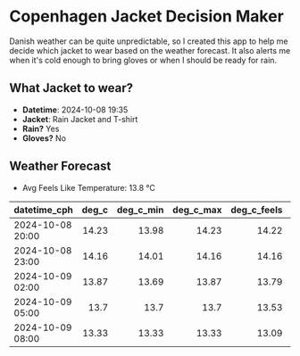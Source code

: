 
# Copenhagen Jacket Decision Maker

Danish weather can be quite unpredictable, so I created this app to help me decide which jacket to wear based on the weather forecast. 
It also alerts me when it's cold enough to bring gloves or when I should be ready for rain.

## What Jacket to wear?

- **Datetime**: 2024-10-08 19:35
- **Jacket**: Rain Jacket and T-shirt
- **Rain?** Yes
- **Gloves?** No

## Weather Forecast
- Avg Feels Like Temperature: 13.8 °C

| datetime_cph     |   deg_c |   deg_c_min |   deg_c_max |   deg_c_feels | weather   | wind   | rain   |
|:-----------------|--------:|------------:|------------:|--------------:|:----------|:-------|:-------|
| 2024-10-08 20:00 |   14.23 |       13.98 |       14.23 |         14.22 | Clouds    | Low    | None   |
| 2024-10-08 23:00 |   14.16 |       14.01 |       14.16 |         14.16 | Rain      | Low    | Low    |
| 2024-10-09 02:00 |   13.87 |       13.69 |       13.87 |         13.79 | Clouds    | Low    | None   |
| 2024-10-09 05:00 |   13.7  |       13.7  |       13.7  |         13.53 | Rain      | Low    | Low    |
| 2024-10-09 08:00 |   13.33 |       13.33 |       13.33 |         13.09 | Rain      | Low    | Low    |
        